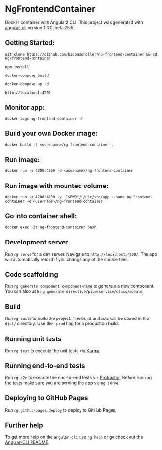 # NgFrontendContainer
Docker container with Angular2 CLI. This project was generated with [angular-cli](https://github.com/angular/angular-cli) version 1.0.0-beta.25.5.

## Getting Started:

`git clone https://github.com/bigbassroller/ng-frontend-container && cd ng-frontend-container`

`npm install`

`docker-compose build`

`docker-compose up -d`

[`http://localhost:4200`](http://localhost:4200/)

## Monitor app:
`docker logs ng-frontend-container -f`
## Build your own Docker image:
`docker build -t <username>/ng-frontend-container .`
## Run image:
`docker run -p 4200:4200 -d <username>/ng-frontend-container`
## Run image with mounted volume:
`docker run -p 4200:4200 -v  "$PWD"/:/usr/src/app --name ng-frontend-container -d <username>/ng-frontend-container`
## Go into container shell:
`docker exec -it ng-frontend-container bash`


## Development server
Run `ng serve` for a dev server. Navigate to `http://localhost:4200/`. The app will automatically reload if you change any of the source files.

## Code scaffolding

Run `ng generate component component-name` to generate a new component. You can also use `ng generate directive/pipe/service/class/module`.

## Build

Run `ng build` to build the project. The build artifacts will be stored in the `dist/` directory. Use the `-prod` flag for a production build.

## Running unit tests

Run `ng test` to execute the unit tests via [Karma](https://karma-runner.github.io).

## Running end-to-end tests

Run `ng e2e` to execute the end-to-end tests via [Protractor](http://www.protractortest.org/).
Before running the tests make sure you are serving the app via `ng serve`.

## Deploying to GitHub Pages

Run `ng github-pages:deploy` to deploy to GitHub Pages.

## Further help

To get more help on the `angular-cli` use `ng help` or go check out the [Angular-CLI README](https://github.com/angular/angular-cli/blob/master/README.md).
